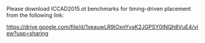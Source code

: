 
Please download ICCAD2015.ot benchmarks for timing-driven placement from the following link: 

https://drive.google.com/file/d/1xeauwLR9lOxnYvsK2JGPSY0INQh8VuE4/view?usp=sharing
